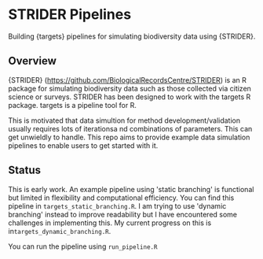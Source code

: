 # STRIDER Pipelines

Building {targets} pipelines for simulating biodiversity data using {STRIDER}.

## Overview

{STRIDER} (https://github.com/BiologicalRecordsCentre/STRIDER) is an R package for simulating biodiversity data such as those collected via citizen science or surveys. STRIDER has been designed to work with the targets R package. targets is a pipeline tool for R.

This is motivated that data simultion for method development/validation usually requires lots of iterationsa nd combinations of parameters. This can get unwieldly to handle. This repo aims to provide example data simulation pipelines to enable users to get started with it.

## Status

This is early work. An example pipeline using 'static branching' is functional but limited in flexibility and computational efficiency. You can find this pipeline in `targets_static_branching.R`. I am trying to use 'dynamic branching' instead to improve readability but I have encountered some challenges in implementing this. My current progress on this is in`targets_dynamic_branching.R`.

You can run the pipeline using `run_pipeline.R`

